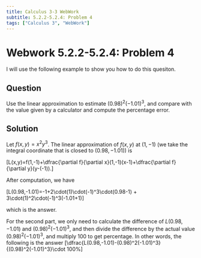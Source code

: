 ```yaml
---
title: Calculus 3-3 WebWork
subtitle: 5.2.2-5.2.4: Problem 4
tags: ["Calculus 3", "WebWork"]
---
```

# Webwork 5.2.2-5.2.4: Problem 4

I will use the following example to show you how to do this quesiton.

## Question

Use the linear approximation to estimate $(0.98)^2(-1.01)^3$, and compare with the value given by a calculator and compute the percentage error.

## Solution

Let $f(x,y)=x^2y^3$. The linear approximation of $f(x,y)$ at $(1,-1)$ (we take the integral coordinate that is closed to $(0.98,-1.01)$) is 

\[L(x,y)=f(1,-1)+\dfrac{\partial f}{\partial x}(1,-1)(x-1)+\dfrac{\partial f}{\partial y}(y-(-1)).\]

After computation, we have

\[L(0.98,-1.01)=-1+2\cdot(1)\cdot(-1)^3\cdot(0.98-1) + 3\cdot(1)^2\cdot(-1)^3(-1.01+1)\]

which is the answer.

For the second part, we only need to calculate the difference of $L(0.98,-1.01)$ and $(0.98)^2(-1.01)^3$, and then divide the difference by the actual value $(0.98)^2(-1.01)^3$, and multiply $100$ to get percentage. In other words, the following is the answer
\[\dfrac{L(0.98,-1.01)-(0.98)^2(-1.01)^3}{(0.98)^2(-1.01)^3}\cdot 100%\]
